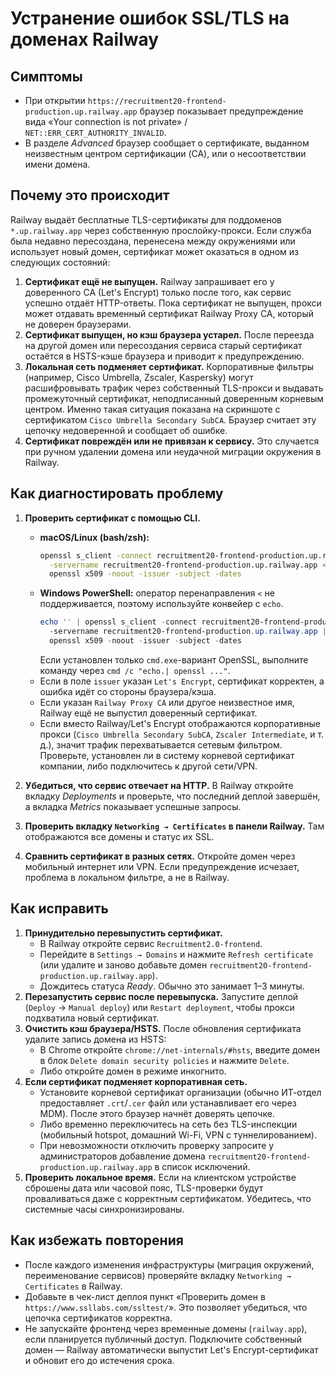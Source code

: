 # Устранение ошибок SSL/TLS на доменах Railway

## Симптомы

- При открытии `https://recruitment20-frontend-production.up.railway.app` браузер показывает предупреждение вида «Your connection is not private» / `NET::ERR_CERT_AUTHORITY_INVALID`.
- В разделе *Advanced* браузер сообщает о сертификате, выданном неизвестным центром сертификации (CA), или о несоответствии имени домена.

## Почему это происходит

Railway выдаёт бесплатные TLS-сертификаты для поддоменов `*.up.railway.app` через собственную прослойку-прокси. Если служба была недавно пересоздана, перенесена между окружениями или использует новый домен, сертификат может оказаться в одном из следующих состояний:

1. **Сертификат ещё не выпущен.** Railway запрашивает его у доверенного CA (Let's Encrypt) только после того, как сервис успешно отдаёт HTTP-ответы. Пока сертификат не выпущен, прокси может отдавать временный сертификат Railway Proxy CA, который не доверен браузерами.
2. **Сертификат выпущен, но кэш браузера устарел.** После переезда на другой домен или пересоздания сервиса старый сертификат остаётся в HSTS-кэше браузера и приводит к предупреждению.
3. **Локальная сеть подменяет сертификат.** Корпоративные фильтры (например, Cisco Umbrella, Zscaler, Kaspersky) могут расшифровывать трафик через собственный TLS-прокси и выдавать промежуточный сертификат, неподписанный доверенным корневым центром. Именно такая ситуация показана на скриншоте с сертификатом `Cisco Umbrella Secondary SubCA`. Браузер считает эту цепочку недоверенной и сообщает об ошибке.
4. **Сертификат повреждён или не привязан к сервису.** Это случается при ручном удалении домена или неудачной миграции окружения в Railway.

## Как диагностировать проблему

1. **Проверить сертификат с помощью CLI.**
   - **macOS/Linux (bash/zsh):**
     ```bash
     openssl s_client -connect recruitment20-frontend-production.up.railway.app:443 \
       -servername recruitment20-frontend-production.up.railway.app < /dev/null |
       openssl x509 -noout -issuer -subject -dates
     ```
   - **Windows PowerShell:** оператор перенаправления `<` не поддерживается, поэтому используйте конвейер с `echo`.
     ```powershell
     echo '' | openssl s_client -connect recruitment20-frontend-production.up.railway.app:443 `
       -servername recruitment20-frontend-production.up.railway.app |
       openssl x509 -noout -issuer -subject -dates
     ```
     Если установлен только `cmd.exe`-вариант OpenSSL, выполните команду через `cmd /c "echo.| openssl ..."`.
   - Если в поле `issuer` указан `Let's Encrypt`, сертификат корректен, а ошибка идёт со стороны браузера/кэша.
   - Если указан `Railway Proxy CA` или другое неизвестное имя, Railway ещё не выпустил доверенный сертификат.
   - Если вместо Railway/Let's Encrypt отображаются корпоративные прокси (`Cisco Umbrella Secondary SubCA`, `Zscaler Intermediate`, и т. д.), значит трафик перехватывается сетевым фильтром. Проверьте, установлен ли в систему корневой сертификат компании, либо подключитесь к другой сети/VPN.
2. **Убедиться, что сервис отвечает на HTTP.** В Railway откройте вкладку *Deployments* и проверьте, что последний деплой завершён, а вкладка *Metrics* показывает успешные запросы.
3. **Проверить вкладку `Networking → Certificates` в панели Railway.** Там отображаются все домены и статус их SSL.

4. **Сравнить сертификат в разных сетях.** Откройте домен через мобильный интернет или VPN. Если предупреждение исчезает, проблема в локальном фильтре, а не в Railway.

## Как исправить

1. **Принудительно перевыпустить сертификат.**
   - В Railway откройте сервис `Recruitment2.0-frontend`.
   - Перейдите в `Settings → Domains` и нажмите `Refresh certificate` (или удалите и заново добавьте домен `recruitment20-frontend-production.up.railway.app`).
   - Дождитесь статуса *Ready*. Обычно это занимает 1–3 минуты.
2. **Перезапустить сервис после перевыпуска.** Запустите деплой (`Deploy` → `Manual deploy`) или `Restart deployment`, чтобы прокси подхватила новый сертификат.
3. **Очистить кэш браузера/HSTS.** После обновления сертификата удалите запись домена из HSTS:
   - В Chrome откройте `chrome://net-internals/#hsts`, введите домен в блок `Delete domain security policies` и нажмите `Delete`.
   - Либо откройте домен в режиме инкогнито.
4. **Если сертификат подменяет корпоративная сеть.**
   - Установите корневой сертификат организации (обычно ИТ-отдел предоставляет `.crt`/`.cer` файл или устанавливает его через MDM). После этого браузер начнёт доверять цепочке.
   - Либо временно переключитесь на сеть без TLS-инспекции (мобильный hotspot, домашний Wi-Fi, VPN с туннелированием).
   - При невозможности отключить проверку запросите у администраторов добавление домена `recruitment20-frontend-production.up.railway.app` в список исключений.
5. **Проверить локальное время.** Если на клиентском устройстве сброшены дата или часовой пояс, TLS-проверки будут проваливаться даже с корректным сертификатом. Убедитесь, что системные часы синхронизированы.

## Как избежать повторения

- После каждого изменения инфраструктуры (миграция окружений, переименование сервисов) проверяйте вкладку `Networking → Certificates` в Railway.
- Добавьте в чек-лист деплоя пункт «Проверить домен в `https://www.ssllabs.com/ssltest/`». Это позволяет убедиться, что цепочка сертификатов корректна.
- Не запускайте фронтенд через временные домены (`railway.app`), если планируется публичный доступ. Подключите собственный домен — Railway автоматически выпустит Let's Encrypt-сертификат и обновит его до истечения срока.

